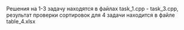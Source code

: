 Решения на 1-3 задачу находятся в файлах task_1.cpp - task_3.cpp, результат проверки сортировок для 4 задачи находится в файле table_4.xlsx
